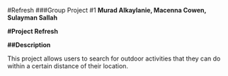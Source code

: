#Refresh
###Group Project #1
**Murad Alkaylanie, Macenna Cowen, Sulayman Sallah**

**#Project Refresh**

**##Description**

This project allows users to search for outdoor activities that they can do within a certain distance of their location.






